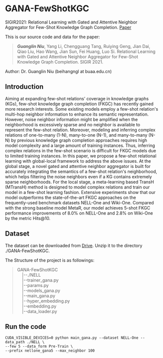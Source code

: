 # GANA-FewShotKGC
SIGIR2021: Relational Learning with Gated and Attentive Neighbor Aggregator for Few-Shot Knowledge Graph Completion. [Paper](https://arxiv.org/abs/2104.13095)

This is our source code and data for the paper:
>***Guanglin Niu***, Yang Li, Chengguang Tang, Ruiying Geng, Jian Dai, Qiao Liu, Hao Wang, Jian Sun, Fei Huang, Luo Si. Relational Learning with Gated and Attentive Neighbor Aggregator for Few-Shot Knowledge Graph Completion. SIGIR 2021.

Author: Dr. Guanglin Niu (beihangngl at buaa.edu.cn)

## Introduction
Aiming at expanding few-shot relations' coverage in knowledge graphs (KGs), few-shot knowledge graph completion (FKGC) has recently gained more research interests. Some existing models employ a few-shot relation's multi-hop neighbor information to enhance its semantic representation. However, noise neighbor information might be amplified when the neighborhood is excessively sparse and no neighbor is available to represent the few-shot relation. Moreover, modeling and inferring complex relations of one-to-many (1-N), many-to-one (N-1), and many-to-many (N-N) by previous knowledge graph completion approaches requires high model complexity and a large amount of training instances. Thus, inferring complex relations in the few-shot scenario is difficult for FKGC models due to limited training instances. In this paper, we propose a few-shot relational learning with global-local framework to address the above issues. At the global stage, a novel gated and attentive neighbor aggregator is built for accurately integrating the semantics of a few-shot relation's neighborhood, which helps filtering the noise neighbors even if a KG contains extremely sparse neighborhoods. For the local stage, a meta-learning based TransH (MTransH) method is designed to model complex relations and train our model in a few-shot learning fashion. Extensive experiments show that our model outperforms the state-of-the-art FKGC approaches on the frequently-used benchmark datasets NELL-One and Wiki-One. Compared with the strong baseline model MetaR, our model achieves 5-shot FKGC performance improvements of 8.0% on NELL-One and 2.8% on Wiki-One by the metric Hits@10.

## Dataset
The dataset can be downloaded from [Drive](https://drive.google.com/file/d/15V_KPOVhuLOPA34uwRlB3d0YOx7e8-yU/view?usp=sharing). Unzip it to the directory ./GANA-FewShotKGC.

The Structure of the project is as followings:  
>GANA-FewShotKGC  
&nbsp;&nbsp;&nbsp;&nbsp;|--./NELL  
&nbsp;&nbsp;&nbsp;&nbsp;|--trainer_gana.py  
&nbsp;&nbsp;&nbsp;&nbsp;|--params.py  
&nbsp;&nbsp;&nbsp;&nbsp;|--models_gana.py  
&nbsp;&nbsp;&nbsp;&nbsp;|--main_gana.py  
&nbsp;&nbsp;&nbsp;&nbsp;|--hyper_embedding.py  
&nbsp;&nbsp;&nbsp;&nbsp;|--embedding.py  
&nbsp;&nbsp;&nbsp;&nbsp;|--data_loader.py
  
## Run the code
    CUDA_VISIBLE_DEVICES=0 python main_gana.py --dataset NELL-One --data_path ./NELL \
    --few 5 --data_form Pre-Train \
    --prefix nellone_gana5 --max_neighbor 100
